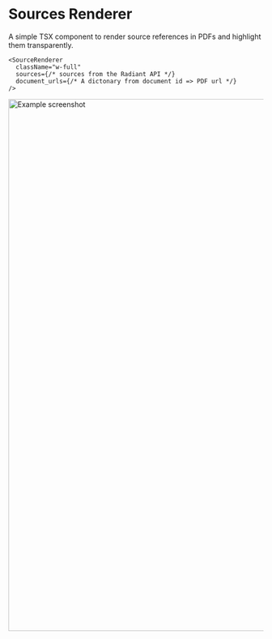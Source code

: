 # Sources Renderer

A simple TSX component to render source references in PDFs and highlight them transparently.

```TSX
<SourceRenderer
  className="w-full"
  sources={/* sources from the Radiant API */}
  document_urls={/* A dictonary from document id => PDF url */}
/>
```

<img width="1051" alt="Example screenshot" src="https://github.com/tbd-company/sources_renderer/assets/6087389/0a434b6b-759f-4d0c-ae66-fcfdcb64e19b">
